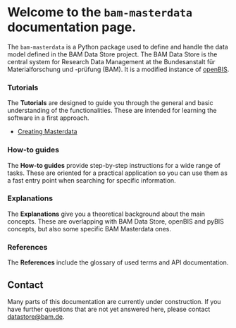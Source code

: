 <!-- ---
hide: toc
--- -->

# Welcome to the `bam-masterdata` documentation page.

The `bam-masterdata` is a Python package used to define and handle the data model defined in the BAM Data Store project. The BAM Data Store is the central system for Research Data Management at the Bundesanstalt für Materialforschung und -prüfung (BAM). It is a modified instance of [openBIS](https://openbis.ch/).
<!-- This documentation page is divided according to the [diataxis method](https://www.diataxis.fr/). -->


<div markdown="block" class="home-grid">

<div markdown="block">

<h3>Tutorials</h3>

The **Tutorials** are designed to guide you through the general and basic understanding of the functionalities. These are intended for learning the software in a first approach.

- [Creating Masterdata](tutorials/create-masterdata.md)

</div>

<div markdown="block">

<h3>How-to guides</h3>

The **How-to guides** provide step-by-step instructions for a wide range of tasks. These are oriented for a practical application so you can use them as a fast entry point when searching for specific information.


</div>

<div markdown="block">

<h3>Explanations</h3>

The **Explanations** give you a theoretical background about the main concepts. These are overlapping with BAM Data Store, openBIS and pyBIS concepts, but also some specific BAM Masterdata ones.

</div>

<div markdown="block">

<h3>References</h3>

The **References** include the glossary of used terms and API documentation.

</div>

</div>


## Contact
Many parts of this documentation are currently under construction. If you have further questions that are not yet answered here, please contact [datastore@bam.de](mailto:datastore@bam.de).

